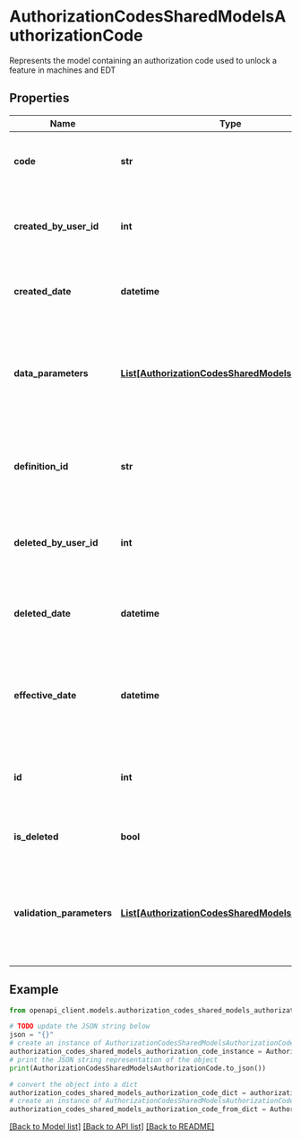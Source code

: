 # AuthorizationCodesSharedModelsAuthorizationCode

Represents the model containing an authorization code used to unlock a feature in machines and EDT

## Properties

Name | Type | Description | Notes
------------ | ------------- | ------------- | -------------
**code** | **str** | The code to enter to unlock a feature. Read only. | [optional] 
**created_by_user_id** | **int** | The ID of the user that created this authorization code. Read only. | [optional] 
**created_date** | **datetime** | A timestamp of when this code was created. Read only. | [optional] 
**data_parameters** | [**List[AuthorizationCodesSharedModelsParameter]**](AuthorizationCodesSharedModelsParameter.md) | The parameters and values contained as data in this authorization code. May not be updated. | [optional] 
**definition_id** | **str** | The id of the definition for this authorization code. May not be updated. | [optional] 
**deleted_by_user_id** | **int** | The ID of the user that deleted this authorization code. Read only. | [optional] 
**deleted_date** | **datetime** | A timestamp of when this authorization code was deleted. Read only. | [optional] 
**effective_date** | **datetime** | A date at which this code should begin being valid. Optional. Set on create only. | [optional] 
**id** | **int** | The identifier for the authorization code. Read only. | [optional] 
**is_deleted** | **bool** | Indicates whether this code is deleted. | [optional] 
**validation_parameters** | [**List[AuthorizationCodesSharedModelsParameter]**](AuthorizationCodesSharedModelsParameter.md) | The parameters and values used to validate this authorization code. May not be updated. | [optional] 

## Example

```python
from openapi_client.models.authorization_codes_shared_models_authorization_code import AuthorizationCodesSharedModelsAuthorizationCode

# TODO update the JSON string below
json = "{}"
# create an instance of AuthorizationCodesSharedModelsAuthorizationCode from a JSON string
authorization_codes_shared_models_authorization_code_instance = AuthorizationCodesSharedModelsAuthorizationCode.from_json(json)
# print the JSON string representation of the object
print(AuthorizationCodesSharedModelsAuthorizationCode.to_json())

# convert the object into a dict
authorization_codes_shared_models_authorization_code_dict = authorization_codes_shared_models_authorization_code_instance.to_dict()
# create an instance of AuthorizationCodesSharedModelsAuthorizationCode from a dict
authorization_codes_shared_models_authorization_code_from_dict = AuthorizationCodesSharedModelsAuthorizationCode.from_dict(authorization_codes_shared_models_authorization_code_dict)
```
[[Back to Model list]](../README.md#documentation-for-models) [[Back to API list]](../README.md#documentation-for-api-endpoints) [[Back to README]](../README.md)


